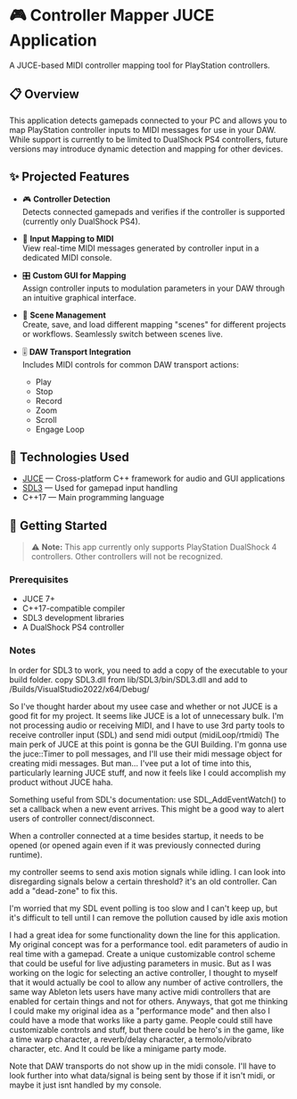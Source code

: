 # 🎮 Controller Mapper JUCE Application

A JUCE-based MIDI controller mapping tool for PlayStation controllers.

## 📋 Overview

This application detects gamepads connected to your PC and allows you to map PlayStation controller inputs to MIDI messages for use in your DAW. While support is currently to be limited to DualShock PS4 controllers, future versions may introduce dynamic detection and mapping for other devices.

## ✨ Projected Features

- 🎮 **Controller Detection**  
  Detects connected gamepads and verifies if the controller is supported (currently only DualShock PS4).

- 🧠 **Input Mapping to MIDI**  
  View real-time MIDI messages generated by controller input in a dedicated MIDI console.

- 🎛️ **Custom GUI for Mapping**  
  Assign controller inputs to modulation parameters in your DAW through an intuitive graphical interface.

- 📁 **Scene Management**  
  Create, save, and load different mapping "scenes" for different projects or workflows. Seamlessly switch between scenes live.

- 🎚️ **DAW Transport Integration**  
  Includes MIDI controls for common DAW transport actions:
  - Play
  - Stop
  - Record
  - Zoom
  - Scroll
  - Engage Loop

## 🔧 Technologies Used

- [JUCE](https://juce.com/) — Cross-platform C++ framework for audio and GUI applications  
- [SDL3](https://github.com/libsdl-org/SDL) — Used for gamepad input handling  
- C++17 — Main programming language

## 🚀 Getting Started

> ⚠️ **Note:** This app currently only supports PlayStation DualShock 4 controllers. Other controllers will not be recognized.

### Prerequisites

- JUCE 7+
- C++17-compatible compiler
- SDL3 development libraries
- A DualShock PS4 controller

### Notes

In order for SDL3 to work, you need to add a copy of the executable to your build folder.
copy SDL3.dll from lib/SDL3/bin/SDL3.dll
and add to /Builds/VisualStudio2022/x64/Debug/

So I've thought harder about my usee case and whether or not JUCE is a good fit for my project. It seems like JUCE is a lot of unnecessary bulk.
I'm not processing audio or receiving MIDI, and I have to use 3rd party tools to receive controller input (SDL) and send midi output (midiLoop/rtmidi)
The main perk of JUCE at this point is gonna be the GUI Building. I'm gonna use the juce::Timer to poll messages, and I'll use their midi message object for creating midi messages. But man... I'vee put a lot of time into this, particularly learning JUCE stuff, and now it feels like I could accomplish my product without JUCE haha.

Something useful from SDL's documentation: use SDL_AddEventWatch() to set a callback when a new event arrives. 
This might be a good way to alert users of controller connect/disconnect.

When a controller connected at a time besides startup, it needs to be opened (or opened again even if it was previously connected during runtime).

my controller seems to send axis motion signals while idling. I can look into disregarding signals below a certain threshold? it's an old controller. 
Can add a "dead-zone" to fix this.

I'm worried that my SDL event polling is too slow and I can't keep up, but it's difficult to tell until I can remove the pollution caused by idle axis motion

I had a great idea for some functionality down the line for this application. My original concept was for a performance tool. edit parameters of audio in real time with a gamepad. Create a unique customizable control scheme that could be useful for live adjusting parameters in music. But as I was working on the logic for selecting an active controller, I thought to myself that it would actually be cool to allow any number of active controllers, the same way Ableton lets users have many active midi controllers that are enabled for certain things and not for others. Anyways, that got me thinking I could make my original idea as a "performance mode" and then also I could have a mode that works like a party game. People could still have customizable controls and stuff, but there could be hero's in the game, like a time warp character, a reverb/delay character, a termolo/vibrato character, etc. And It could be like a minigame party mode. 

Note that DAW transports do not show up in the midi console. I'll have to look further into what data/signal is being sent by those if it isn't midi, or maybe it just isnt handled by my console.
